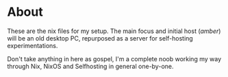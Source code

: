 # About
These are the nix files for my setup. The main focus and initial host (*amber*) will be an old desktop PC, repurposed as a server for self-hosting experimentations. 

Don't take anything in here as gospel, I'm a complete noob working my way through Nix, NixOS and Selfhosting in general one-by-one.
